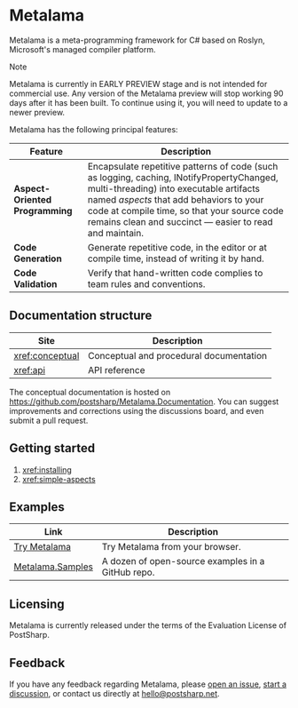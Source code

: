 # Metalama

Metalama is a meta-programming framework for C# based on Roslyn, Microsoft's managed compiler platform.

> [!NOTE]
> Metalama is currently in EARLY PREVIEW stage and is not intended for commercial use.
> Any version of the Metalama preview will stop working 90 days after it has been built.
> To continue using it, you will need to update to a newer preview.

Metalama has the following principal features:

| Feature | Description |
|---------|-------------|
| __Aspect-Oriented Programming__ | Encapsulate repetitive patterns of code (such as logging, caching, INotifyPropertyChanged, multi-threading) into executable artifacts named _aspects_ that add behaviors to your code at compile time, so that your source code remains clean and succinct &mdash; easier to read and maintain.
| __Code Generation__             | Generate repetitive code, in the editor or at compile time, instead of writing it by hand.
| __Code Validation__             | Verify that hand-written code complies to team rules and conventions.

## Documentation structure

| Site | Description |
|------|-------------|
| <xref:conceptual> | Conceptual and procedural documentation |
| <xref:api> | API reference |

The conceptual documentation is hosted on https://github.com/postsharp/Metalama.Documentation. You can suggest improvements and corrections using the discussions board, and even submit a pull request.


## Getting started

1. <xref:installing>
2. <xref:simple-aspects>

## Examples

| Link                                                              | Description |
|-------------------------------------------------------------------|------------------------
| [Try Metalama](https://try.metalama.net) | Try Metalama from your browser.|
| [Metalama.Samples](https://github.com/postsharp/Metalama.Samples) | A dozen of open-source examples in a GitHub repo. |


## Licensing

Metalama is currently released under the terms of the Evaluation License of PostSharp.

## Feedback

If you have any feedback regarding Metalama, please [open an issue](https://github.com/postsharp/Metalama/issues/new),
 [start a discussion](https://github.com/postsharp/Metalama/discussions/new), or contact us directly at hello@postsharp.net.

